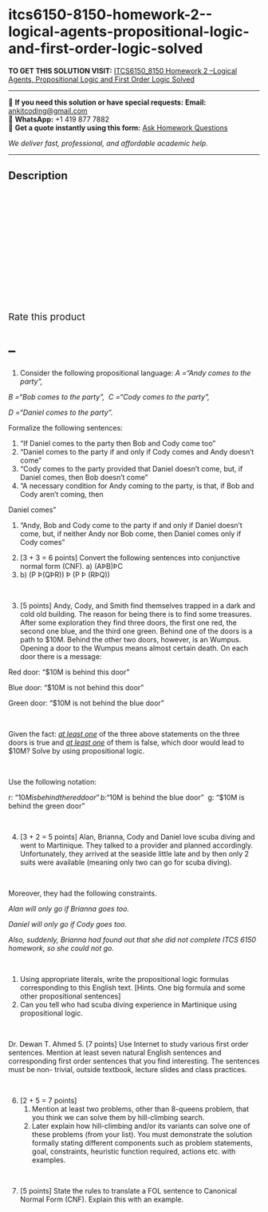 # itcs6150-8150-homework-2--logical-agents-propositional-logic-and-first-order-logic-solved
**TO GET THIS SOLUTION VISIT:** [ITCS6150_8150 Homework 2 –Logical Agents, Propositional Logic and First Order Logic Solved](https://www.ankitcodinghub.com/product/itcs6150_8150-homework-2-logical-agents-propositional-logic-and-first-order-logic-solved/)


---

📩 **If you need this solution or have special requests:** **Email:** ankitcoding@gmail.com  
📱 **WhatsApp:** +1 419 877 7882  
📄 **Get a quote instantly using this form:** [Ask Homework Questions](https://www.ankitcodinghub.com/services/ask-homework-questions/)

*We deliver fast, professional, and affordable academic help.*

---

<h2>Description</h2>



<div class="kk-star-ratings kksr-auto kksr-align-center kksr-valign-top" data-payload="{&quot;align&quot;:&quot;center&quot;,&quot;id&quot;:&quot;85063&quot;,&quot;slug&quot;:&quot;default&quot;,&quot;valign&quot;:&quot;top&quot;,&quot;ignore&quot;:&quot;&quot;,&quot;reference&quot;:&quot;auto&quot;,&quot;class&quot;:&quot;&quot;,&quot;count&quot;:&quot;0&quot;,&quot;legendonly&quot;:&quot;&quot;,&quot;readonly&quot;:&quot;&quot;,&quot;score&quot;:&quot;0&quot;,&quot;starsonly&quot;:&quot;&quot;,&quot;best&quot;:&quot;5&quot;,&quot;gap&quot;:&quot;4&quot;,&quot;greet&quot;:&quot;Rate this product&quot;,&quot;legend&quot;:&quot;0\/5 - (0 votes)&quot;,&quot;size&quot;:&quot;24&quot;,&quot;title&quot;:&quot;ITCS6150_8150 Homework 2 –Logical Agents, Propositional Logic and First Order Logic  Solved&quot;,&quot;width&quot;:&quot;0&quot;,&quot;_legend&quot;:&quot;{score}\/{best} - ({count} {votes})&quot;,&quot;font_factor&quot;:&quot;1.25&quot;}">

<div class="kksr-stars">

<div class="kksr-stars-inactive">
            <div class="kksr-star" data-star="1" style="padding-right: 4px">


<div class="kksr-icon" style="width: 24px; height: 24px;"></div>
        </div>
            <div class="kksr-star" data-star="2" style="padding-right: 4px">


<div class="kksr-icon" style="width: 24px; height: 24px;"></div>
        </div>
            <div class="kksr-star" data-star="3" style="padding-right: 4px">


<div class="kksr-icon" style="width: 24px; height: 24px;"></div>
        </div>
            <div class="kksr-star" data-star="4" style="padding-right: 4px">


<div class="kksr-icon" style="width: 24px; height: 24px;"></div>
        </div>
            <div class="kksr-star" data-star="5" style="padding-right: 4px">


<div class="kksr-icon" style="width: 24px; height: 24px;"></div>
        </div>
    </div>

<div class="kksr-stars-active" style="width: 0px;">
            <div class="kksr-star" style="padding-right: 4px">


<div class="kksr-icon" style="width: 24px; height: 24px;"></div>
        </div>
            <div class="kksr-star" style="padding-right: 4px">


<div class="kksr-icon" style="width: 24px; height: 24px;"></div>
        </div>
            <div class="kksr-star" style="padding-right: 4px">


<div class="kksr-icon" style="width: 24px; height: 24px;"></div>
        </div>
            <div class="kksr-star" style="padding-right: 4px">


<div class="kksr-icon" style="width: 24px; height: 24px;"></div>
        </div>
            <div class="kksr-star" style="padding-right: 4px">


<div class="kksr-icon" style="width: 24px; height: 24px;"></div>
        </div>
    </div>
</div>


<div class="kksr-legend" style="font-size: 19.2px;">
            <span class="kksr-muted">Rate this product</span>
    </div>
    </div>
<h1>–</h1>
<ol>
<li>Consider the following propositional language: <em>A =“Andy comes to the party”,&nbsp; </em></li>
</ol>
<em>B =“Bob comes to the party”,&nbsp; C =“Cody comes to the party”,</em>

<em>D =“Daniel comes to the party”. </em><em>&nbsp;</em>

Formalize the following sentences:

<ol>
<li>“If Daniel comes to the party then Bob and Cody come too”</li>
<li>“Daniel comes to the party if and only if Cody comes and Andy doesn’t come”</li>
<li>“Cody comes to the party provided that Daniel doesn’t come, but, if Daniel comes, then Bob doesn’t come”</li>
<li>“A necessary condition for Andy coming to the party, is that, if Bob and Cody aren’t coming, then</li>
</ol>
Daniel comes”

<ol>
<li>“Andy, Bob and Cody come to the party if and only if Daniel doesn’t come, but, if neither Andy nor Bob come, then Daniel comes only if Cody comes”</li>
</ol>
<ol start="2">
<li>[3 + 3 = 6 points] Convert the following sentences into conjunctive normal form (CNF). a) (AÞB)ÞC</li>
<li>b) (P Þ(QÞR)) Þ (P Þ (RÞQ))</li>
</ol>
&nbsp;

<ol start="3">
<li>[5 points] Andy, Cody, and Smith find themselves trapped in a dark and cold old building. The reason for being there is to find some treasures. After some exploration they find three doors, the first one red, the second one blue, and the third one green. Behind one of the doors is a path to $10M. Behind the other two doors, however, is an Wumpus. Opening a door to the Wumpus means almost certain death. On each door there is a message:</li>
</ol>
Red door: “$10M is behind this door”

Blue door: “$10M is not behind this door”

Green door: “$10M is not behind the blue door”

&nbsp;

Given the fact: <em><u>at least one</u></em> of the three above statements on the three doors is true and <em><u>at least one</u></em> of them is false, which door would lead to $10M? Solve by using propositional logic.

&nbsp;

Use the following notation:

r: “$10M is behind the red door” b: “$10M is behind the blue door”&nbsp; g: “$10M is behind the green door”

&nbsp;

<ol start="4">
<li>[3 + 2 = 5 points] Alan, Brianna, Cody and Daniel love scuba diving and went to Martinique. They talked to a provider and planned accordingly. Unfortunately, they arrived at the seaside little late and by then only 2 suits were available (meaning only two can go for scuba diving).</li>
</ol>
&nbsp;

Moreover, they had the following constraints.

<em>Alan will only go if Brianna goes too.&nbsp; </em>

<em>Daniel will only go if Cody goes too.&nbsp; </em>

<em>Also, suddenly, Brianna had found out that she did not complete ITCS 6150 homework, so she could not go.&nbsp; </em>

&nbsp;

<ol>
<li>Using appropriate literals, write the propositional logic formulas corresponding to this English text. [Hints. One big formula and some other propositional sentences]</li>
<li>Can you tell who had scuba diving experience in Martinique using propositional logic.</li>
</ol>
&nbsp;

Dr. Dewan T. Ahmed 5. [7 points] Use Internet to study various first order sentences. Mention at least seven natural English sentences and corresponding first order sentences that you find interesting. The sentences must be non- trivial, outside textbook, lecture slides and class practices.

&nbsp;

<ol start="6">
<li>[2 + 5 = 7 points]
<ol>
<li>Mention at least two problems, other than 8-queens problem, that you think we can solve them by hill-climbing search.</li>
<li>Later explain how hill-climbing and/or its variants can solve one of these problems (from your list). You must demonstrate the solution formally stating different components such as problem statements, goal, constraints, heuristic function required, actions etc. with examples.</li>
</ol>
</li>
</ol>
&nbsp;

<ol start="7">
<li>[5 points] State the rules to translate a FOL sentence to Canonical Normal Form (CNF). Explain this with an example.</li>
</ol>
&nbsp;
